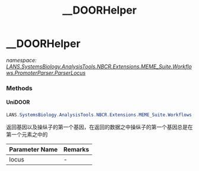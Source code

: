 ﻿---
title: __DOORHelper
---

# __DOORHelper
_namespace: [LANS.SystemsBiology.AnalysisTools.NBCR.Extensions.MEME_Suite.Workflows.PromoterParser.ParserLocus](N-LANS.SystemsBiology.AnalysisTools.NBCR.Extensions.MEME_Suite.Workflows.PromoterParser.ParserLocus.html)_





### Methods

#### UniDOOR
```csharp
LANS.SystemsBiology.AnalysisTools.NBCR.Extensions.MEME_Suite.Workflows.PromoterParser.ParserLocus.__DOORHelper.UniDOOR(System.String)
```
返回基因以及操纵子的第一个基因，在返回的数据之中操纵子的第一个基因总是在第一个元素之中的

|Parameter Name|Remarks|
|--------------|-------|
|locus|-|



